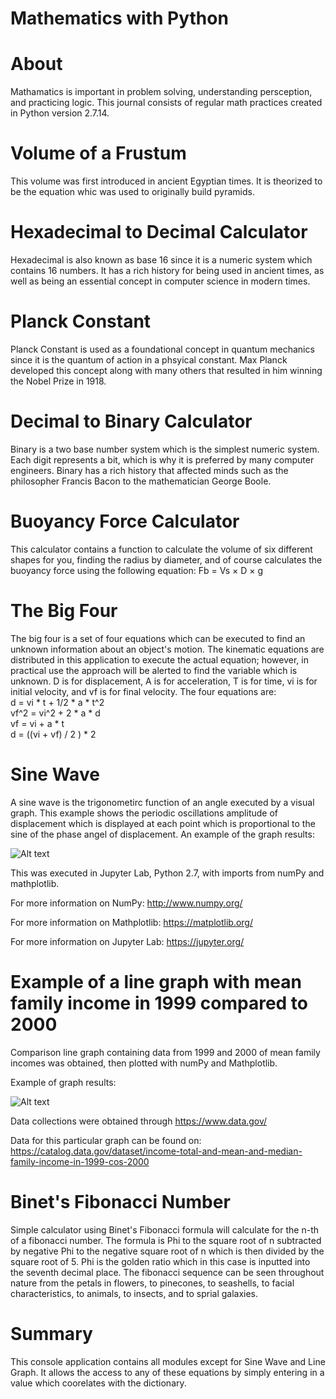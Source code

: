 # Mathematics with Python

# About
Mathamatics is important in problem solving, understanding persception, and practicing logic. This journal consists of regular math practices created in Python version 2.7.14.

# Volume of a Frustum
This volume was first introduced in ancient Egyptian times. It is theorized to be the equation whic was used to originally build pyramids.

# Hexadecimal to Decimal Calculator
Hexadecimal is also known as base 16 since it is a numeric system which contains 16 numbers. It has a rich history for being used in ancient times, as well as being an essential concept in computer science in modern times. 

# Planck Constant
Planck Constant is used as a foundational concept in quantum mechanics since it is the quantum of action in a phsyical constant. Max Planck developed this concept along with many others that resulted in him winning the Nobel Prize in 1918. 

# Decimal to Binary Calculator
Binary is a two base number system which is the simplest numeric system. Each digit represents a bit, which is why it is preferred by many computer engineers. Binary has a rich history that affected minds such as the philosopher Francis Bacon to the mathematician George Boole.

# Buoyancy Force Calculator
This calculator contains a function to calculate the volume of six different shapes for you, finding the radius by diameter, and of course calculates the buoyancy force using the following equation:  Fb = Vs × D × g

# The Big Four
The big four is a set of four equations which can be executed to find an unknown information about an object's motion. The kinematic equations are distributed in this application to execute the actual equation; however, in practical use the approach will be alerted to find the variable which is unknown. D is for displacement, A is for acceleration, T is for time, vi is for initial velocity, and vf is for final velocity. The four equations are:         
d = vi * t + 1/2 * a * t^2          
vf^2 = vi^2 + 2 * a * d     
vf = vi + a * t                     
d = ((vi + vf) / 2 ) * 2

# Sine Wave
A sine wave is the trigonometirc function of an angle executed by a visual graph. 
This example shows the periodic oscillations amplitude of displacement which is displayed at each point which is proportional to the sine of the phase angel of displacement. An example of the graph results:

![Alt text](https://s17.postimg.org/t8lyjsa33/sinewave.png?raw=true "Title")

This was executed in Jupyter Lab, Python 2.7, with imports from numPy and mathplotlib.

For more information on NumPy: http://www.numpy.org/

For more information on Mathplotlib: https://matplotlib.org/

For more information on Jupyter Lab: https://jupyter.org/

# Example of a line graph with mean family income in 1999 compared to 2000
Comparison line graph containing data from 1999 and 2000 of mean family incomes was obtained, then plotted with numPy and Mathplotlib.

Example of graph results:

![Alt text](https://s17.postimg.org/aupo4j0wv/Linegraph_Example.png?raw=true "Title")

Data collections were obtained through https://www.data.gov/

Data for this particular graph can be found on: https://catalog.data.gov/dataset/income-total-and-mean-and-median-family-income-in-1999-cos-2000

# Binet's Fibonacci Number
Simple calculator using Binet's Fibonacci formula will calculate for the n-th of a fibonacci number. The formula is Phi to the square root of n subtracted by negative Phi to the negative square root of n which is then divided by the square root of 5. Phi is the golden ratio which in this case is inputted into the seventh decimal place. The fibonacci sequence can be seen throughout nature from the petals in flowers, to pinecones, to seashells, to facial characteristics, to animals, to insects, and to sprial galaxies. 

# Summary
This console application contains all modules except for Sine Wave and Line Graph. It allows the access to any of these equations by simply entering in a value which coorelates with the dictionary. 
